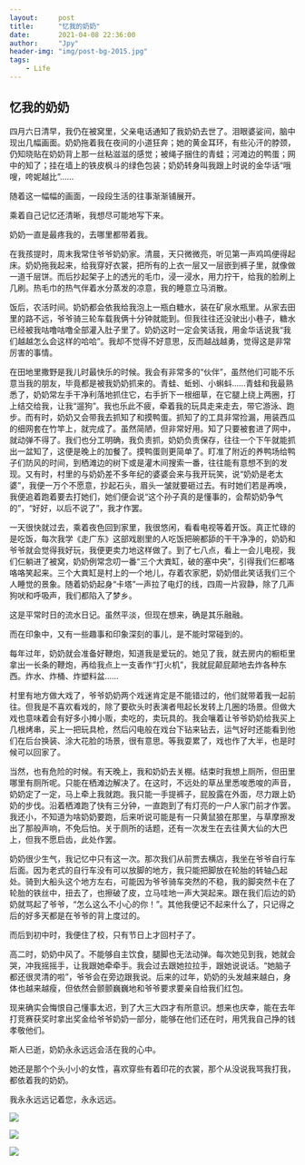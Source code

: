 ```yaml
---
layout:     post
title:      "忆我的奶奶"
date:       2021-04-08 22:36:00
author:     "Jpy"
header-img: "img/post-bg-2015.jpg"
tags:
    - Life
---
```




## 忆我的奶奶

四月六日清早，我仍在被窝里，父亲电话通知了我奶奶去世了。泪眼婆娑间，脑中现出几幅画面。奶奶拖着我在夜间的小道狂奔；她的黄金耳环，有些沁汗的脖颈，仍知晓贴在奶奶背上那一丝粘滋滋的感觉；被绳子捆住的青蛙；河滩边的鸭蛋；网中的知了；挂在墙上的铁皮枫斗的绿色包装；奶奶转身叫我跟上时说的金华话“哦嗖，咵妮越比”……

随着这一幅幅的画面，一段段生活的往事渐渐铺展开。

乘着自己记忆还清晰，我想尽可能地写下来。

奶奶一直是最疼我的，去哪里都带着我。

在我孩提时，周末我常住爷爷奶奶家。清晨，天只微微亮，听见第一声鸡鸣便得起床。奶奶拖我起来，给我穿好衣裳，把所有的上衣一层又一层嵌到裤子里，就像做一道千层饼。而后抄起架子上的透光的毛巾，浸一浸水，用力拧干，给我的脸刷上几刷。热毛巾的热气伴着水分蒸发的凉意，我的睡意立马消散。

饭后，农活时间。奶奶都会依我给我泡上一瓶白糖水，装在矿泉水瓶里。从家去田里的路不远，爷爷骑三轮车载我俩十分钟就能到。但我往往还没驶出小巷子，糖水已经被我咕噜咕噜全部灌入肚子里了。奶奶这时一定会笑话我，用金华话说我“我们越越怎么会这样的哈哈”。我却不觉得不好意思，反而越战越勇，觉得这是非常厉害的事情。

在田地里撒野是我儿时最快乐的时候。我会有非常多的“伙伴”，虽然他们可能不乐意当我的朋友，毕竟都是被我奶奶抓来的。青蛙、蚯蚓、小蝌蚪……青蛙和我最熟悉了，奶奶常左手干净利落地抓住它，右手折下一根细草，在它腿上绕上两圈，打上结交给我，让我“遛狗”。我也乐此不疲，牵着我的玩具走来走去，带它游泳、跑步。而有时，奶奶又会带我去抓知了和摸鸭蛋。抓知了的工具非常捡漏，用装西瓜的细网套在竹竿上，就完成了。虽然简陋，但非常好用。知了只要被套进了网中，就动弹不得了。我们也分工明确，我负责抓，奶奶负责保存，往往一个下午就能抓出一盆知了，这便是晚上的加餐了。摸鸭蛋则更简单了。盯准了附近的养鸭场给鸭子们防风的时间，到栖滩边的树下或是灌木间搜索一番，往往能有意想不到的发现。又有时，村里的与奶奶差不多年纪的婆婆会来与我开玩笑，说“奶奶是老太婆”，我便一万个不愿意，抄起石头，眉头一皱就要砸过去。有时她们若是再唤，我便追着跑着要去打她们，她们便会说“这个孙子真的是懂事的，会帮奶奶争气的”，“好好，以后不说了”，我才作罢。

一天很快就过去，乘着夜色回到家里，我很悠闲，看看电视等着开饭。真正忙碌的是吃饭，每次我学《走广东》这部戏剧里的人吃饭把碗都舔的干干净净的，奶奶和爷爷就会觉得我好玩，我便更卖力地这样做了。到了七八点，看上一会儿电视，我们仨躺进了被窝，奶奶例常念叨一番“三个大粪缸，破的塞中央”，引得我们仨都咯咯咯笑起来。三个大粪缸是村上的一个地儿，存着农家肥，奶奶借此笑话我们三个人睡觉的景象。随着奶奶起身“卡塔”一声拉了电灯的线，四周一片寂静，除了几声狗吠和呼吸声，我们都陷入了梦乡。

这是平常时日的流水日记。虽然平淡，但现在想来，确是其乐融融。

而在印象中，又有一些趣事和印象深刻的事儿，是不能时常碰到的。

每年过年，奶奶就会准备好鞭炮，知道我是爱玩的。她见了我，就去房内的橱柜里拿出一长条的鞭炮，再给我点上一支香作“打火机”，我就屁颠屁颠地去炸各种东西。炸水、炸桶、炸塑料盆……

村里有地方做大戏了，爷爷奶奶两个戏迷肯定是不能错过的，他们就带着我一起前往。但我是不喜欢看戏的，除了要砍头时表演者甩起长发转上几圈的场景。但做大戏也意味着会有好多小摊小贩，卖吃的，卖玩具的。我会嚷着让爷爷奶奶给我买上几根烤串，买上一把玩具枪，然后闪电般在戏台下钻来钻去，运气好时还能看到他们在后台换装、涂大花脸的场景，很有意思。等我耍累了，戏也作了大半，也是时候可以回家了。

当然，也有危险的时候。有天晚上，我和奶奶去关棚。结束时我想上厕所，但田里哪里有厕所呢。只能在栖滩边解决了。在这时，不远处的草丛里悉唆悉唆的声音，奶奶定了一定，马上牵上我就跑。我只能一手提裤子，屁股露在外面，尽力跟上奶奶的步伐。沿着栖滩跑了快有三分钟，一直跑到了有灯亮的一户人家门前才作罢。我还小，不知道为啥奶奶要跑，后来听说可能是有一只黄鼠狼在那里，与草摩擦发出了那般声响，不免后怕。关于厕所的话题，还有一次发生在去往黄大仙的大巴上，但我不愿启齿，此处作罢。

奶奶很少生气，我记忆中只有这一次。那次我们从前贾去横店，我坐在爷爷自行车后面。因为老式的自行车没有可以放脚的地方，我只能把脚放在轮胎的转轴凸起处。骑到大船头这个地方左右，可能因为爷爷骑车突然的不稳，我的脚突然卡在了轮胎的铁丝中，扭去了，也擦破了皮，立马哇地一声大哭起来。跟在我们后边的奶奶就骂起了爷爷，“怎么这么不小心的你！”。其他我便记不起来什么了，只记得之后的好多天都是在爷爷的背上度过的。

而后到初中时，我便住了校，只有节日上才回村子了。

高二时，奶奶中风了。不能够自主饮食，腿脚也无法动弹。每次她见到我，她就会哭，冲我摇摇手，让我跟她牵牵手。我会过去跟她拉拉手，跟她说说话。“她脑子都还很灵清的啦”，爷爷会在旁边跟我说。后来的过年，奶奶的头发越来越白，身体也越来越瘦，但依然会颤颤巍巍地和爷爷要求要亲自给我们红包。

现来确实会悔恨自己懂事太迟，到了大三大四才有所意识。想来也庆幸，能在去年打竞赛获奖时拿出奖金给爷爷奶奶一部分，能够在他们还在时，用凭我自己挣的钱孝敬他们。

斯人已逝，奶奶永永远远会活在我的心中。

她还是那个个头小小的女性，喜欢穿些有着印花的衣裳，那个从没说我骂我打我，都依着我的奶奶。

我永永远远记着您，永永远远。

![](https://cdn.jsdelivr.net/gh/Jia-py/blog_picture/21_4/3.jpg)

![](https://cdn.jsdelivr.net/gh/Jia-py/blog_picture/21_4/1.jpg)

![](https://cdn.jsdelivr.net/gh/Jia-py/blog_picture/21_4/2.jpg)

